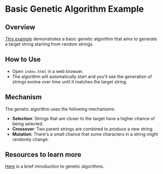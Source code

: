 
# Basic Genetic Algorithm Example

## Overview
[This example](https://michaellomuscio.github.io/Basic-Genetic-Algorithm/) demonstrates a basic genetic algorithm that aims to generate a target string starting from random strings. 

## How to Use
- Open `index.html` in a web browser.
- The algorithm will automatically start and you'll see the generation of strings evolve over time until it matches the target string.

## Mechanism
The genetic algorithm uses the following mechanisms:
- **Selection**: Strings that are closer to the target have a higher chance of being selected.
- **Crossover**: Two parent strings are combined to produce a new string.
- **Mutation**: There's a small chance that some characters in a string might randomly change.

## Resources to learn more
[Here](https://docs.google.com/document/d/1_lzpuUzTSAosdZqfeqtqmqSjo8RCp2LCSfn47HPbAG8/edit?usp=sharing) is a brief introduction to genetic algorithms.

